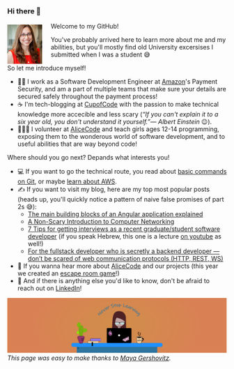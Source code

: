 ### Hi there 👋

Welcome to my GitHub!
<img src="ifatNeumann.jpg" alt="isolated" width="80" style="float: left; margin-right: 20px; margin-top: 5px"/>

You've probably arrived here to learn more about me and my abilities, but you'll mostly find old University excersises I submitted when I was a student 😅

So let me introduce myself!
- 👩‍💻 I work as a Software Development Engineer at [Amazon](https://www.amazon.com/)'s Payment Security, and am a part of multiple teams that make sure your details are secured safely throughout the payment process!
- ☕ I'm tech-blogging at [CupofCode](https://cupofcode.blog/) with the passion to make technical knowledge more accecible and less scary (*“If you can't explain it to a six year old, you don't understand it yourself.”― Albert Einstein* 😉).
- 👩‍👧‍👧 I volunteer at [AliceCode](https://www.alicecode.org/en) and teach girls ages 12-14 programming, exposing them to the wonderous world of software development, and to useful abilities that are way beyond code! 

Where should you go next? Depands what interests you!
- 💻 If you want to go the technical route, you read about [basic commands on Git](https://cupofcode.blog/intro-to-git/), or maybe [learn about AWS](https://cupofcode.blog/cloud-computing-and-aws/).
- ✍️ If you want to visit my blog, here are my top most popular posts (heads up, you'll quickly notice a pattern of naive false promises of part 2s 😅):
  - [The main building blocks of an Angular application explained](https://cupofcode.medium.com/the-main-building-blocks-of-an-angular-application-explained-cup-of-angular-part-1-dce71c88d449)
  - [A Non-Scary Introduction to Computer Networking](https://cupofcode.medium.com/a-non-scary-introduction-to-computer-networking-cup-of-networks-part-1-9f76583dc8ca) 
  - [7 Tips for getting interviews as a recent graduate/student software developer](https://cupofcode.medium.com/7-tips-for-getting-interviews-as-a-recent-graduate-student-software-developer-fed765c9054f) (if you speak Hebrew, this one is a lecture [on youtube](https://www.youtube.com/watch?v=bobIOLrygKs) as well!)
  - [For the fullstack developer who is secretly a backend developer — don’t be scared of web communication protocols (HTTP, REST, WS)](https://cupofcode.medium.com/for-the-fullstack-developer-who-is-secretly-a-backend-developer-dont-be-scared-of-web-d9fb25dbe3b3)
- 👧 If you wanna hear more about [AliceCode](https://cupofcode.blog/alicecode/) and our projects (this year we created an [escape room game](https://github.com/RotemZohar/alice-code-escape-room)!)
- 💌 And if there is anything else you'd like to know, don't be afraid to reach out on [LinkedIn](https://www.linkedin.com/in/ifatneumann)!

![](./cupofcode_cover.png)
*This page was easy to make thanks to [Maya Gershovitz](https://dev.to/mgershovitz/make-your-github-profile-into-your-calling-card-3laj).*